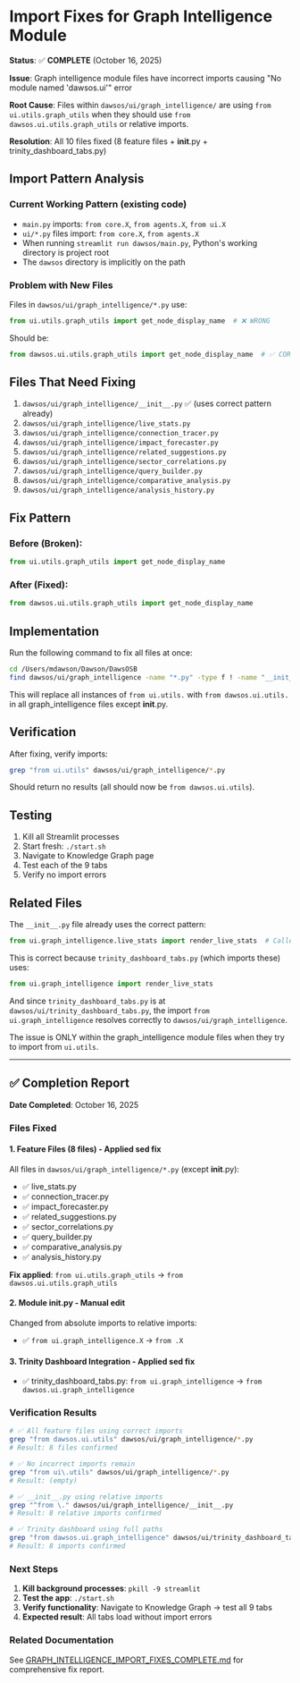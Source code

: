 # Import Fixes for Graph Intelligence Module

**Status**: ✅ **COMPLETE** (October 16, 2025)

**Issue**: Graph intelligence module files have incorrect imports causing "No module named 'dawsos.ui'" error

**Root Cause**: Files within `dawsos/ui/graph_intelligence/` are using `from ui.utils.graph_utils` when they should use `from dawsos.ui.utils.graph_utils` or relative imports.

**Resolution**: All 10 files fixed (8 feature files + __init__.py + trinity_dashboard_tabs.py)

## Import Pattern Analysis

### Current Working Pattern (existing code)
- `main.py` imports: `from core.X`, `from agents.X`, `from ui.X`
- `ui/*.py` files import: `from core.X`, `from agents.X`
- When running `streamlit run dawsos/main.py`, Python's working directory is project root
- The `dawsos` directory is implicitly on the path

### Problem with New Files
Files in `dawsos/ui/graph_intelligence/*.py` use:
```python
from ui.utils.graph_utils import get_node_display_name  # ❌ WRONG
```

Should be:
```python
from dawsos.ui.utils.graph_utils import get_node_display_name  # ✅ CORRECT
```

## Files That Need Fixing

1. `dawsos/ui/graph_intelligence/__init__.py` ✅ (uses correct pattern already)
2. `dawsos/ui/graph_intelligence/live_stats.py`
3. `dawsos/ui/graph_intelligence/connection_tracer.py`
4. `dawsos/ui/graph_intelligence/impact_forecaster.py`
5. `dawsos/ui/graph_intelligence/related_suggestions.py`
6. `dawsos/ui/graph_intelligence/sector_correlations.py`
7. `dawsos/ui/graph_intelligence/query_builder.py`
8. `dawsos/ui/graph_intelligence/comparative_analysis.py`
9. `dawsos/ui/graph_intelligence/analysis_history.py`

## Fix Pattern

### Before (Broken):
```python
from ui.utils.graph_utils import get_node_display_name
```

### After (Fixed):
```python
from dawsos.ui.utils.graph_utils import get_node_display_name
```

## Implementation

Run the following command to fix all files at once:

```bash
cd /Users/mdawson/Dawson/DawsOSB
find dawsos/ui/graph_intelligence -name "*.py" -type f ! -name "__init__.py" -exec sed -i '' 's/from ui\.utils\./from dawsos.ui.utils./g' {} +
```

This will replace all instances of `from ui.utils.` with `from dawsos.ui.utils.` in all graph_intelligence files except __init__.py.

## Verification

After fixing, verify imports:
```bash
grep "from ui.utils" dawsos/ui/graph_intelligence/*.py
```

Should return no results (all should now be `from dawsos.ui.utils`).

## Testing

1. Kill all Streamlit processes
2. Start fresh: `./start.sh`
3. Navigate to Knowledge Graph page
4. Test each of the 9 tabs
5. Verify no import errors

## Related Files

The `__init__.py` file already uses the correct pattern:
```python
from ui.graph_intelligence.live_stats import render_live_stats  # Called from trinity_dashboard_tabs.py
```

This is correct because `trinity_dashboard_tabs.py` (which imports these) uses:
```python
from ui.graph_intelligence import render_live_stats
```

And since `trinity_dashboard_tabs.py` is at `dawsos/ui/trinity_dashboard_tabs.py`, the import `from ui.graph_intelligence` resolves correctly to `dawsos/ui/graph_intelligence`.

The issue is ONLY within the graph_intelligence module files when they try to import from `ui.utils`.

---

## ✅ Completion Report

**Date Completed**: October 16, 2025

### Files Fixed

#### 1. Feature Files (8 files) - Applied sed fix
All files in `dawsos/ui/graph_intelligence/*.py` (except __init__.py):
- ✅ live_stats.py
- ✅ connection_tracer.py
- ✅ impact_forecaster.py
- ✅ related_suggestions.py
- ✅ sector_correlations.py
- ✅ query_builder.py
- ✅ comparative_analysis.py
- ✅ analysis_history.py

**Fix applied**: `from ui.utils.graph_utils` → `from dawsos.ui.utils.graph_utils`

#### 2. Module __init__.py - Manual edit
Changed from absolute imports to relative imports:
- ✅ `from ui.graph_intelligence.X` → `from .X`

#### 3. Trinity Dashboard Integration - Applied sed fix
- ✅ trinity_dashboard_tabs.py: `from ui.graph_intelligence` → `from dawsos.ui.graph_intelligence`

### Verification Results

```bash
# ✅ All feature files using correct imports
grep "from dawsos.ui.utils" dawsos/ui/graph_intelligence/*.py
# Result: 8 files confirmed

# ✅ No incorrect imports remain
grep "from ui\.utils" dawsos/ui/graph_intelligence/*.py
# Result: (empty)

# ✅ __init__.py using relative imports
grep "^from \." dawsos/ui/graph_intelligence/__init__.py
# Result: 8 relative imports confirmed

# ✅ Trinity dashboard using full paths
grep "from dawsos.ui.graph_intelligence" dawsos/ui/trinity_dashboard_tabs.py
# Result: 8 imports confirmed
```

### Next Steps

1. **Kill background processes**: `pkill -9 streamlit`
2. **Test the app**: `./start.sh`
3. **Verify functionality**: Navigate to Knowledge Graph → test all 9 tabs
4. **Expected result**: All tabs load without import errors

### Related Documentation

See [GRAPH_INTELLIGENCE_IMPORT_FIXES_COMPLETE.md](GRAPH_INTELLIGENCE_IMPORT_FIXES_COMPLETE.md) for comprehensive fix report.
